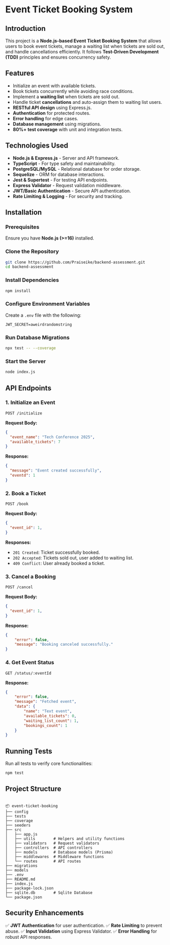 # Event Ticket Booking System

## Introduction
This project is a **Node.js-based Event Ticket Booking System** that allows users to book event tickets, manage a waiting list when tickets are sold out, and handle cancellations efficiently. It follows **Test-Driven Development (TDD)** principles and ensures concurrency safety.

## Features
- Initialize an event with available tickets.
- Book tickets concurrently while avoiding race conditions.
- Implement a **waiting list** when tickets are sold out.
- Handle ticket **cancellations** and auto-assign them to waiting list users.
- **RESTful API design** using Express.js.
- **Authentication** for protected routes.
- **Error handling** for edge cases.
- **Database management** using migrations.
- **80%+ test coverage** with unit and integration tests.

## Technologies Used
- **Node.js & Express.js** - Server and API framework.
- **TypeScript** - For type safety and maintainability.
- **PostgreSQL/MySQL** - Relational database for order storage.
- **Sequelize** - ORM for database interactions.
- **Jest & Supertest** - For testing API endpoints.
- **Express Validator** - Request validation middleware.
- **JWT/Basic Authentication** - Secure API authentication.
- **Rate Limiting & Logging** - For security and tracking.

## Installation
### Prerequisites
Ensure you have **Node.js (>=16)** installed.

### Clone the Repository
```sh
git clone https://github.com/Praiseike/backend-assessment.git
cd backend-assessment
```

### Install Dependencies
```sh
npm install
```

### Configure Environment Variables
Create a `.env` file with the following:
```env
JWT_SECRET=aweirdrandomstring
```

### Run Database Migrations
```sh
npx test -- --coverage
```

### Start the Server
```sh
node index.js
```

## API Endpoints

### **1. Initialize an Event**
```http
POST /initialize
```
**Request Body:**
```json
{
  "event_name": "Tech Conference 2025",
  "available_tickets": 7
}
```
**Response:**
```json
{
  "message": "Event created successfully",
  "eventd": 1
}
```

### **2. Book a Ticket**
```http
POST /book
```
**Request Body:**
```json
{
  "event_id": 1,
}
```
**Responses:**
- `201 Created`: Ticket successfully booked.
- `202 Accepted`: Tickets sold out, user added to waiting list.
- `409 Conflict`: User already booked a ticket.

### **3. Cancel a Booking**
```http
POST /cancel
```
**Request Body:**
```json
{
  "event_id": 1,
}
```
**Response:**
```json
{
    "error": false,
    "message": "Booking canceled successfully."
}
```

### **4. Get Event Status**
```http
GET /status/:eventId
```
**Response:**
```json
{
    "error": false,
    "message": "Fetched event",
    "data": {
        "name": "Text event",
        "available_tickets": 0,
        "waiting_list_count": 1,
        "bookings_count": 1
    }
}
```

## Running Tests
Run all tests to verify core functionalities:
```sh
npm test
```

## Project Structure
```

📦 event-ticket-booking
├── config
├── tests
├── coverage
├── seeders
├── src
│   ├── app.js
│   ├── utils        # Helpers and utility functions
│   ├── validators   # Request validators
│   ├── controllers  # API controllers
│   ├── models       # Database models (Prisma)
│   ├── middlewares  # Middleware functions
│   └── routes       # API routes
├── migrations
├── models
├── .env
├── README.md
├── index.js
├── package-lock.json
├── sqlite.db        # Sqlite Database
└── package.json

```

## Security Enhancements
✅ **JWT Authentication** for user authentication.
✅ **Rate Limiting** to prevent abuse.
✅ **Input Validation** using Express Validator.
✅ **Error Handling** for robust API responses.

